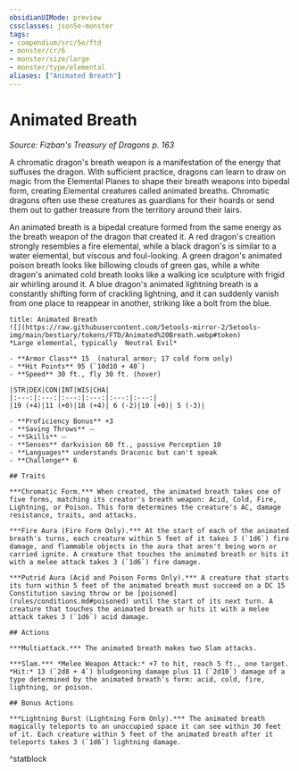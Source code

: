 ```yaml
---
obsidianUIMode: preview
cssclasses: json5e-monster
tags:
- compendium/src/5e/ftd
- monster/cr/6
- monster/size/large
- monster/type/elemental
aliases: ["Animated Breath"]
---
```

# Animated Breath
*Source: Fizban's Treasury of Dragons p. 163*  

A chromatic dragon's breath weapon is a manifestation of the energy that suffuses the dragon. With sufficient practice, dragons can learn to draw on magic from the Elemental Planes to shape their breath weapons into bipedal form, creating Elemental creatures called animated breaths. Chromatic dragons often use these creatures as guardians for their hoards or send them out to gather treasure from the territory around their lairs.

An animated breath is a bipedal creature formed from the same energy as the breath weapon of the dragon that created it. A red dragon's creation strongly resembles a fire elemental, while a black dragon's is similar to a water elemental, but viscous and foul-looking. A green dragon's animated poison breath looks like billowing clouds of green gas, while a white dragon's animated cold breath looks like a walking ice sculpture with frigid air whirling around it. A blue dragon's animated lightning breath is a constantly shifting form of crackling lightning, and it can suddenly vanish from one place to reappear in another, striking like a bolt from the blue.

```ad-statblock
title: Animated Breath
![](https://raw.githubusercontent.com/5etools-mirror-2/5etools-img/main/bestiary/tokens/FTD/Animated%20Breath.webp#token)
*Large elemental, typically  Neutral Evil*

- **Armor Class** 15  (natural armor; 17 cold form only)
- **Hit Points** 95 (`10d10 + 40`)
- **Speed** 30 ft., fly 30 ft. (hover)

|STR|DEX|CON|INT|WIS|CHA|
|:---:|:---:|:---:|:---:|:---:|:---:|
|19 (+4)|11 (+0)|18 (+4)| 6 (-2)|10 (+0)| 5 (-3)|

- **Proficiency Bonus** +3
- **Saving Throws** ⏤
- **Skills** ⏤
- **Senses** darkvision 60 ft., passive Perception 10
- **Languages** understands Draconic but can't speak
- **Challenge** 6

## Traits

***Chromatic Form.*** When created, the animated breath takes one of five forms, matching its creator's breath weapon: Acid, Cold, Fire, Lightning, or Poison. This form determines the creature's AC, damage resistance, traits, and attacks.

***Fire Aura (Fire Form Only).*** At the start of each of the animated breath's turns, each creature within 5 feet of it takes 3 (`1d6`) fire damage, and flammable objects in the aura that aren't being worn or carried ignite. A creature that touches the animated breath or hits it with a melee attack takes 3 (`1d6`) fire damage.

***Putrid Aura (Acid and Poison Forms Only).*** A creature that starts its turn within 5 feet of the animated breath must succeed on a DC 15 Constitution saving throw or be [poisoned](rules/conditions.md#poisoned) until the start of its next turn. A creature that touches the animated breath or hits it with a melee attack takes 3 (`1d6`) acid damage.

## Actions

***Multiattack.*** The animated breath makes two Slam attacks.

***Slam.*** *Melee Weapon Attack:* +7 to hit, reach 5 ft., one target. *Hit:* 13 (`2d8 + 4`) bludgeoning damage plus 11 (`2d10`) damage of a type determined by the animated breath's form: acid, cold, fire, lightning, or poison.

## Bonus Actions

***Lightning Burst (Lightning Form Only).*** The animated breath magically teleports to an unoccupied space it can see within 30 feet of it. Each creature within 5 feet of the animated breath after it teleports takes 3 (`1d6`) lightning damage.
```
^statblock